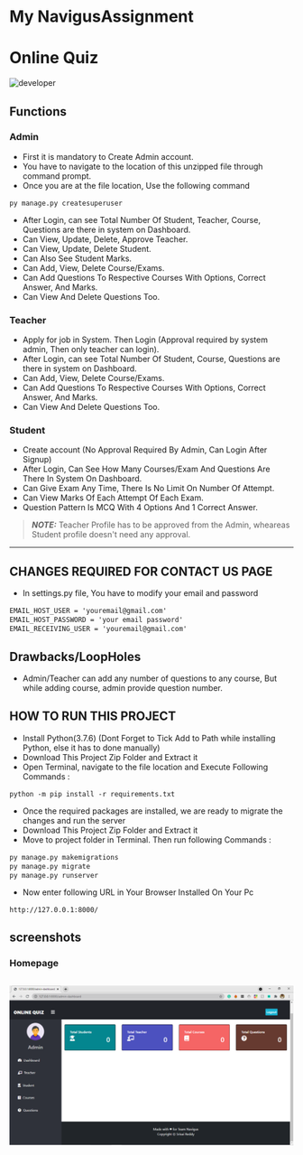 # My NavigusAssignment

# Online Quiz
![developer](https://img.shields.io/badge/Developed%20By%20%3A-Srisai%20Reddy-red)
## Functions
### Admin
- First it is mandatory to Create Admin account.
- You have to navigate to the location of this unzipped file through command prompt. 
- Once you are at the file location, Use the following command
```
py manage.py createsuperuser
```
- After Login, can see Total Number Of Student, Teacher, Course, Questions are there in system on Dashboard.
- Can View, Update, Delete, Approve Teacher.
- Can View, Update, Delete Student.
- Can Also See Student Marks.
- Can Add, View, Delete Course/Exams.
- Can Add Questions To Respective Courses With Options, Correct Answer, And Marks.
- Can View And Delete Questions Too.

### Teacher
- Apply for job in System. Then Login (Approval required by system admin, Then only teacher can login).
- After Login, can see Total Number Of Student, Course, Questions are there in system on Dashboard.
- Can Add, View, Delete Course/Exams.
- Can Add Questions To Respective Courses With Options, Correct Answer, And Marks.
- Can View And Delete Questions Too.

### Student
- Create account (No Approval Required By Admin, Can Login After Signup)
- After Login, Can See How Many Courses/Exam And Questions Are There In System On Dashboard.
- Can Give Exam Any Time, There Is No Limit On Number Of Attempt.
- Can View Marks Of Each Attempt Of Each Exam.
- Question Pattern Is MCQ With 4 Options And 1 Correct Answer.

> **_NOTE:_** Teacher Profile has to be approved from the Admin, wheareas Student profile doesn't need any approval.
---


## CHANGES REQUIRED FOR CONTACT US PAGE
- In settings.py file, You have to modify your email and password
```
EMAIL_HOST_USER = 'youremail@gmail.com'
EMAIL_HOST_PASSWORD = 'your email password'
EMAIL_RECEIVING_USER = 'youremail@gmail.com'
```

## Drawbacks/LoopHoles
- Admin/Teacher can add any number of questions to any course, But while adding course, admin provide question number.

## HOW TO RUN THIS PROJECT
- Install Python(3.7.6) (Dont Forget to Tick Add to Path while installing Python, else it has to done manually)
- Download This Project Zip Folder and Extract it
- Open Terminal, navigate to the file location and Execute Following Commands :
```
python -m pip install -r requirements.txt
```
- Once the required packages are installed, we are ready to migrate the changes and run the server
- Download This Project Zip Folder and Extract it
- Move to project folder in Terminal. Then run following Commands :
```
py manage.py makemigrations
py manage.py migrate
py manage.py runserver
```
- Now enter following URL in Your Browser Installed On Your Pc
```
http://127.0.0.1:8000/
```
## screenshots
### Homepage
![homepage snap](https://github.com/SrisaiReddy/NavigusAssignment/blob/main/static/screenshots/Screenshot%20(3).png?raw=true)
---
